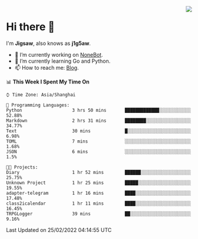 <a href="#">
  <img align="right" src="https://github-readme-stats.vercel.app/api?username=j1g5awi&count_private=true&show_icons=true&title_color=80070B&text_color=B3B3B3&bg_color=212121&icon_color=80070B" />
</a>

# Hi there 👋

I'm **Jigsaw**, also knows as **j1g5aw**.

- 🔭 I’m currently working on [NoneBot](https://github.com/nonebot).
- 🌱 I’m currently learning Go and Python.
- 📫 How to reach me: [Blog](https://blog.maddestroyer.xyz/).

<!--START_SECTION:waka-->
📊 **This Week I Spent My Time On** 

```text
⌚︎ Time Zone: Asia/Shanghai

💬 Programming Languages: 
Python                   3 hrs 50 mins       █████████████░░░░░░░░░░░░   52.88% 
Markdown                 2 hrs 31 mins       ████████░░░░░░░░░░░░░░░░░   34.77% 
Text                     30 mins             █░░░░░░░░░░░░░░░░░░░░░░░░   6.98% 
TOML                     7 mins              ░░░░░░░░░░░░░░░░░░░░░░░░░   1.68% 
JSON                     6 mins              ░░░░░░░░░░░░░░░░░░░░░░░░░   1.5%

🐱‍💻 Projects: 
Diary                    1 hr 52 mins        ██████░░░░░░░░░░░░░░░░░░░   25.75% 
Unknown Project          1 hr 25 mins        █████░░░░░░░░░░░░░░░░░░░░   19.55% 
adapter-telegram         1 hr 16 mins        ████░░░░░░░░░░░░░░░░░░░░░   17.48% 
class2icalendar          1 hr 11 mins        ████░░░░░░░░░░░░░░░░░░░░░   16.45% 
TRPGLogger               39 mins             ██░░░░░░░░░░░░░░░░░░░░░░░   9.16%

```


 Last Updated on 25/02/2022 04:14:55 UTC
<!--END_SECTION:waka-->
